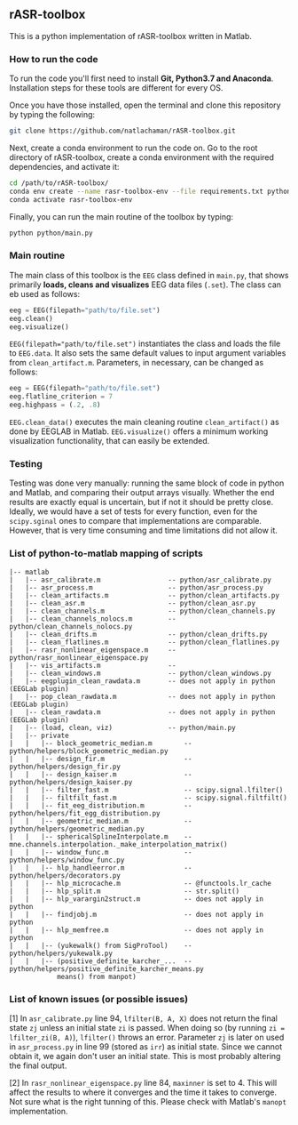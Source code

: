 ## rASR-toolbox
This is a python implementation of rASR-toolbox written in Matlab. 

### How to run the code
To run the code you'll first need to install **Git, Python3.7 and Anaconda**. 
Installation steps for these tools are different for every OS. 

Once you have those installed, open the terminal and clone this repository by typing the following:
```bash
git clone https://github.com/natlachaman/rASR-toolbox.git
```

Next, create a conda environment to run the code on. Go to the root directory of rASR-toolbox, create a 
conda environment with the required dependencies, and activate it:
```bash
cd /path/to/rASR-toolbox/
conda env create --name rasr-toolbox-env --file requirements.txt python=3.7
conda activate rasr-toolbox-env
```
Finally, you can run the main routine of the toolbox by typing:
```bash
python python/main.py
```

### Main routine
The main class of this toolbox is the `EEG` class defined in `main.py`, that shows primarily **loads, cleans and 
visualizes** EEG data files (`.set`). The class can eb used as follows:
```python
eeg = EEG(filepath="path/to/file.set")
eeg.clean()
eeg.visualize()
```
`EEG(filepath="path/to/file.set")` instantiates the class and loads the file to `EEG.data`. It also sets the same 
default values to input argument variables from `clean_artifact.m`. Parameters, in necessary, can be changed as follows:
```python
eeg = EEG(filepath="path/to/file.set")
eeg.flatline_criterion = 7
eeg.highpass = (.2, .8)
```
`EEG.clean_data()` executes the main cleaning routine `clean_artifact()` as done by EEGLAB in Matlab.
`EEG.visualize()` offers a minimum working visualization functionality, that can easily be extended.


### Testing
Testing was done very manually: running the same block of code in python and Matlab, and comparing their output arrays visually. 
Whether the end results are exactly equal is uncertain, but if not it should be pretty close.
Ideally, we would have a set of tests for every function, even for the `scipy.sginal` ones to compare that 
implementations are comparable. However, that is very time consuming and time limitations did not allow it.

### List of python-to-matlab mapping of scripts
```
|-- matlab
|   |-- asr_calibrate.m                 -- python/asr_calibrate.py
|   |-- asr_process.m                   -- python/asr_process.py
|   |-- clean_artifacts.m               -- python/clean_artifacts.py
|   |-- clean_asr.m                     -- python/clean_asr.py
|   |-- clean_channels.m                -- python/clean_channels.py
|   |-- clean_channels_nolocs.m         -- python/clean_channels_nolocs.py
|   |-- clean_drifts.m                  -- python/clean_drifts.py
|   |-- clean_flatlines.m               -- python/clean_flatlines.py
|   |-- rasr_nonlinear_eigenspace.m     -- python/rasr_nonlinear_eigenspace.py
|   |-- vis_artifacts.m                 -- 
|   |-- clean_windows.m                 -- python/clean_windows.py
|   |-- eegplugin_clean_rawdata.m       -- does not apply in python (EEGLab plugin)
|   |-- pop_clean_rawdata.m             -- does not apply in python (EEGLab plugin)
|   |-- clean_rawdata.m                 -- does not apply in python (EEGLab plugin)
|   |-- (load, clean, viz)              -- python/main.py
|   |-- private
|   |   |-- block_geometric_median.m        -- python/helpers/block_geometric_median.py
|   |   |-- design_fir.m                    -- python/helpers/design_fir.py
|   |   |-- design_kaiser.m                 -- python/helpers/design_kaiser.py
|   |   |-- filter_fast.m                   -- scipy.signal.lfilter() 
|   |   |-- filtfilt_fast.m                 -- scipy.signal.filtfilt() 
|   |   |-- fit_eeg_distribution.m          -- python/helpers/fit_egg_distribution.py
|   |   |-- geometric_median.m              -- python/helpers/geometric_median.py
|   |   |-- sphericalSplineInterpolate.m    -- mne.channels.interpolation._make_interpolation_matrix()
|   |   |-- window_func.m                   -- python/helpers/window_func.py
|   |   |-- hlp_handleerror.m               -- python/helpers/decorators.py 
|   |   |-- hlp_microcache.m                -- @functools.lr_cache
|   |   |-- hlp_split.m                     -- str.split()
|   |   |-- hlp_varargin2struct.m           -- does not apply in python
|   |   |-- findjobj.m                      -- does not apply in python
|   |   |-- hlp_memfree.m                   -- does not apply in python
|   |   |-- (yukewalk() from SigProTool)    -- python/helpers/yukewalk.py
|   |   |-- (positive_definite_karcher_...  -- python/helpers/positive_definite_karcher_means.py
            means() from manpot)    
```

### List of known issues (or possible issues)

[1] In `asr_calibrate.py` line 94, `lfilter(B, A, X)` does not return the final state `zj` unless 
an initial state `zi` is passed. When doing so (by running `zi = lfilter_zi(B, A)`), `lfilter()` throws an error.
Parameter `zj` is later on used in `asr_process.py` in line 99 (stored as `irr`) as initial state. 
Since we cannot obtain it, we again don't user an initial state.
This is most probably altering the final output.

[2] In `rasr_nonlinear_eigenspace.py` line 84, `maxinner` is set to 4. This will affect the results to where it converges
and the time it takes to converge. Not sure what is the right tunning of this. Please check with Matlab's `manopt` 
implementation.
